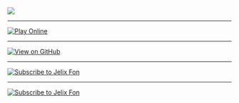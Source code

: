 <img src="https://user-images.githubusercontent.com/95459053/188047849-9df0d818-ce35-46ad-8ea4-2d373c6f523c.png">

---

[![Play Online](https://user-images.githubusercontent.com/95459053/188253736-940f12dd-d44c-4e59-b7b1-2fb5992d0abd.png)](https://www.youtube.com/watch?v=N9g1WHfZgaM&ab_channel=NotGoldArcGameplay)

---

[![View on GitHub](https://user-images.githubusercontent.com/95459053/188253738-b10d9e54-febe-415d-a217-2f9175211c25.png)](https://github.com/FilipeCollura/Key-Quest)

---

[![Subscribe to Jelix Fon](https://user-images.githubusercontent.com/95459053/188253903-7141212e-3b58-4ec1-87be-305821609546.png)](https://www.youtube.com/c/JelixFon)

---

[![Subscribe to Jelix Fon](https://user-images.githubusercontent.com/95459053/188254690-e5db7742-faa0-4acf-9f01-627d3bd67f05.png)](https://farting.tech)
